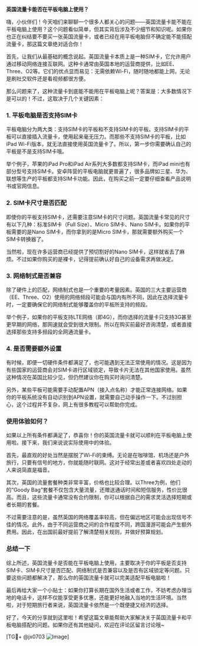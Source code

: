 **英国流量卡能否在平板电脑上使用？**

嗨，小伙伴们！今天咱们来聊聊一个很多人都关心的问题——英国流量卡能不能在平板电脑上使用？这个问题看似简单，但其实背后涉及不少细节和知识呢。如果你也正在纠结要不要买一张英国流量卡，或者已经在用平板电脑但不确定能不能搭配流量卡，那这篇文章绝对适合你！

首先，让我们从最基础的概念说起。英国流量卡本质上是一种SIM卡，它允许用户通过移动网络连接互联网。这种卡通常由英国本地的运营商提供，比如EE、Three、O2等。它们的优点显而易见：无需依赖Wi-Fi，随时随地都能上网，无论是刷社交软件还是看视频都很方便。

那么问题来了，这种流量卡到底能不能用在平板电脑上呢？答案是：大多数情况下是可以的！不过，这取决于几个关键因素：

### 1. 平板电脑是否支持SIM卡

平板电脑分为两大类：支持SIM卡的平板和不支持SIM卡的平板。支持SIM卡的平板可以直接插入流量卡，使用起来毫无压力。而那些不支持SIM卡的平板，比如iPad Wi-Fi版本，就无法直接使用英国流量卡了。所以，第一步你需要确认自己的平板是不是支持SIM卡哦。

举个例子，苹果的iPad Pro和iPad Air系列大多数都支持SIM卡，而iPad mini也有部分型号支持SIM卡。安卓阵营的平板电脑就更普遍了，很多品牌如三星、华为、联想等生产的平板都支持SIM卡功能。因此，在购买之前一定要仔细查看产品说明书或官网信息。

### 2. SIM卡尺寸是否匹配

即使你的平板支持SIM卡，还需要注意SIM卡的尺寸问题。英国流量卡常见的尺寸有以下几种：标准SIM卡（Full Size）、Micro SIM卡、Nano SIM卡。如果你的平板需要的是Nano SIM卡，而你拿到的是Micro SIM卡，那就需要额外购买一个SIM卡转换器了。

当然啦，现在许多运营商已经提供了预切割好的Nano SIM卡，这样就省去了麻烦。不过如果你购买的是裸卡，记得提前确认好自己的设备需求再做决定。

### 3. 网络制式是否兼容

除了硬件上的匹配，网络制式也是一个重要的考量因素。英国的三大主要运营商（EE、Three、O2）使用的网络频段可能会与国内有所不同，因此在选择流量卡时，一定要确保它的网络制式能够覆盖你的平板所支持的频段。

举个例子，如果你的平板支持LTE网络（即4G），而你选择的流量卡只支持3G甚至更早期的网络，那网速就会受到很大限制。所以在购买前最好咨询清楚，或者直接选择那些支持多频段的全网通流量卡。

### 4. 是否需要额外设置

有时候，即便一切硬件条件都满足了，也可能遇到无法正常使用的情况。这是因为有些国家的运营商会对SIM卡进行区域锁定，导致卡片无法在其他国家使用。虽然这种情况在英国比较少见，但仍然建议你在购买时询问清楚。

另外，某些平板可能需要手动配置APN（接入点名称）才能正常连接网络。如果你的平板系统没有自动识别到APN设置，就需要自己动手操作一下。不过别担心，这个过程并不复杂，网上有很多教程可以帮助你完成。

### 使用体验如何？

如果以上所有条件都满足了，恭喜你！你的英国流量卡就可以顺利在平板电脑上使用啦。接下来，我们来说说实际使用中的体验。

首先，最直观的好处当然是摆脱了Wi-Fi的束缚。无论是在咖啡馆、机场还是户外旅行，只要有信号的地方，你就能随时联网。这对于经常出差或者喜欢四处走动的人来说简直是福音。

其次，英国的流量套餐种类非常丰富，价格也比较合理。以Three为例，他们的“Goody Bag”套餐不仅包含大量流量，还赠送通话时间和短信服务，性价比很高。而且，这些流量卡通常没有合约限制，你可以根据自己的需求灵活选择短期或者长期的套餐。

不过需要注意的是，虽然英国的网络覆盖率较高，但在偏远地区可能会出现信号不佳的情况。此外，由于不同运营商之间的合作程度不同，跨国漫游可能会产生额外费用。因此，在出国前最好提前了解清楚相关规则，并做好预算规划。

### 总结一下

综上所述，英国流量卡是否能在平板电脑上使用，主要取决于你的平板是否支持SIM卡、SIM卡尺寸是否匹配、网络制式是否兼容以及是否有区域锁定等问题。只要这些问题都解决了，那么你的英国流量卡就可以完美适配平板电脑啦！

最后再给大家一个小贴士：如果你打算长期在国外生活或者工作，不妨考虑办理当地的电话卡，这样不仅能享受更多优惠，还能更好地融入当地的生活环境。当然啦，对于短期旅行者来说，英国流量卡依然是一个既便捷又经济的选择。

好了，今天的分享就到这里啦！希望这篇文章能帮助大家解决关于英国流量卡和平板电脑搭配的问题。如果你还有其他疑问，欢迎在评论区留言讨论哦~

[TG💪+ @jx0703 ![Image](https://github.com/user-attachments/assets/dbca1d08-cadb-493c-b0ec-ad6f7a83f270)]